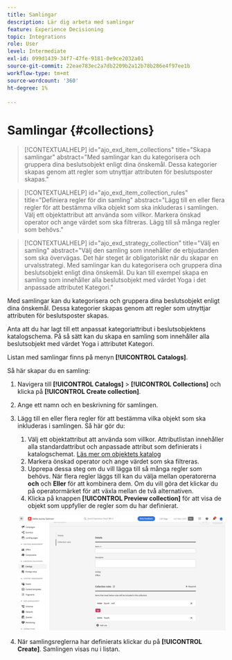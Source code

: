 ```yaml
---
title: Samlingar
description: Lär dig arbeta med samlingar
feature: Experience Decisioning
topic: Integrations
role: User
level: Intermediate
exl-id: 099d1439-34f7-47fe-9181-0e9ce2032a01
source-git-commit: 22eae783ec2a7db2209b2a12b78b286e4f97ee1b
workflow-type: tm+mt
source-wordcount: '360'
ht-degree: 1%

---
```


# Samlingar {#collections}

>[!CONTEXTUALHELP]
>id="ajo_exd_item_collections"
>title="Skapa samlingar"
>abstract="Med samlingar kan du kategorisera och gruppera dina beslutsobjekt enligt dina önskemål. Dessa kategorier skapas genom att regler som utnyttjar attributen för beslutsposter skapas."

>[!CONTEXTUALHELP]
>id="ajo_exd_item_collection_rules"
>title="Definiera regler för din samling"
>abstract="Lägg till en eller flera regler för att bestämma vilka objekt som ska inkluderas i samlingen. Välj ett objektattribut att använda som villkor. Markera önskad operator och ange värdet som ska filtreras. Lägg till så många regler som behövs."

>[!CONTEXTUALHELP]
>id="ajo_exd_strategy_collection"
>title="Välj en samling"
>abstract="Välj den samling som innehåller de erbjudanden som ska övervägas. Det här steget är obligatoriskt när du skapar en urvalsstrategi. Med samlingar kan du kategorisera och gruppera dina beslutsobjekt enligt dina önskemål. Du kan till exempel skapa en samling som innehåller alla beslutsobjekt med värdet Yoga i det anpassade attributet Kategori."

Med samlingar kan du kategorisera och gruppera dina beslutsobjekt enligt dina önskemål. Dessa kategorier skapas genom att regler som utnyttjar attributen för beslutsposter skapas.

Anta att du har lagt till ett anpassat kategoriattribut i beslutsobjektens katalogschema. På så sätt kan du skapa en samling som innehåller alla beslutsobjekt med värdet Yoga i attributet Kategori.

Listan med samlingar finns på menyn **[!UICONTROL  Catalogs]**.

Så här skapar du en samling:

1. Navigera till **[!UICONTROL  Catalogs]** > **[!UICONTROL Collections]** och klicka på **[!UICONTROL Create collection]**.
1. Ange ett namn och en beskrivning för samlingen.
1. Lägg till en eller flera regler för att bestämma vilka objekt som ska inkluderas i samlingen. Så här gör du:

   1. Välj ett objektattribut att använda som villkor. Attributlistan innehåller alla standardattribut och anpassade attribut som definierats i katalogschemat. [Läs mer om objektets katalog](catalogs.md)
   1. Markera önskad operator och ange värdet som ska filtreras.
   1. Upprepa dessa steg om du vill lägga till så många regler som behövs. När flera regler läggs till kan du välja mellan operatorerna **och** och **Eller** för att kombinera dem. Om du vill göra det klickar du på operatormärket för att växla mellan de två alternativen.
   1. Klicka på knappen **[!UICONTROL Preview collection]** för att visa de objekt som uppfyller de regler som du har definierat.

   ![](assets/collection-create.png)

1. När samlingsreglerna har definierats klickar du på **[!UICONTROL Create]**. Samlingen visas nu i listan.
